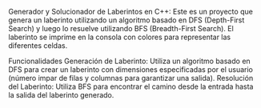 Generador y Solucionador de Laberintos en C++: Este es un proyecto que genera un laberinto utilizando un algoritmo basado en DFS (Depth-First Search) y luego lo resuelve utilizando BFS (Breadth-First Search). El laberinto se imprime en la consola con colores para representar las diferentes celdas.

Funcionalidades
Generación de Laberinto: Utiliza un algoritmo basado en DFS para crear un laberinto con dimensiones especificadas por el usuario (número impar de filas y columnas para garantizar una salida).
Resolución del Laberinto: Utiliza BFS para encontrar el camino desde la entrada hasta la salida del laberinto generado.
